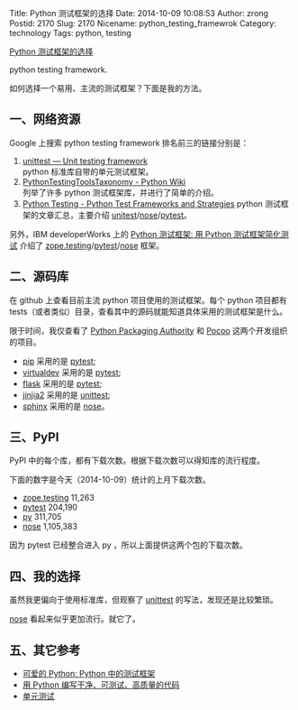 Title: Python 测试框架的选择
Date: 2014-10-09 10:08:53
Author: zrong
Postid: 2170
Slug: 2170
Nicename: python_testing_framewrok
Category: technology
Tags: python, testing

[Python 测试框架的选择](http://zengrong.net/post/2170.htm)

python testing framework.

如何选择一个易用、主流的测试框架？下面是我的方法。<!--more-->

## 一、网络资源

Google 上搜索 python testing framework 排名前三的链接分别是：

1. [unittest — Unit testing framework][1]  
python 标准库自带的单元测试框架。
2. [PythonTestingToolsTaxonomy - Python Wiki][2]  
列举了许多 python 测试框架库，并进行了简单的介绍。
3. [Python Testing - Python Test Frameworks and Strategies][2]
python 测试框架的文章汇总，主要介绍 [unitest][1]/[nose][21]/[pytest][20]。

另外，IBM developerWorks 上的 [Python 测试框架: 用 Python 测试框架简化测试][4] 介绍了 [zope.testing][22]/[pytest][20]/[nose][21] 框架。

## 二、源码库

在 github 上查看目前主流 python 项目使用的测试框架。每个 python 项目都有 tests（或者类似）目录，查看其中的源码就能知道具体采用的测试框架是什么。

限于时间，我仅查看了 [Python Packaging Authority][5] 和 [Pocoo][6] 这两个开发组织的项目。

* [pip][7] 采用的是 [pytest][20];
* [virtualdev][8] 采用的是 [pytest][20];
* [flask][9] 采用的是 [pytest][20];
* [jinjia2][10] 采用的是 [unittest][1];
* [sphinx][11] 采用的是 [nose][21]。

## 三、PyPI

PyPI 中的每个库，都有下载次数。根据下载次数可以得知库的流行程度。

下面的数字是今天（2014-10-09）统计的上月下载次数。

* [zope.testing][22] 11,263
* [pytest][20] 204,190
* [py][23] 311,705
* [nose][21] 1,105,383

因为 pytest 已经整合进入 py ，所以上面提供这两个包的下载次数。

## 四、我的选择

虽然我更偏向于使用标准库，但观察了 [unittest][1] 的写法，发现还是比较繁琐。

[nose][21] 看起来似乎更加流行。就它了。

## 五、其它参考

* [可爱的 Python: Python 中的测试框架][31]
* [用 Python 编写干净、可测试、高质量的代码][32]
* [单元测试][33]

[1]: https://docs.python.org/2/library/unittest.html
[2]: https://wiki.python.org/moin/PythonTestingToolsTaxonomy
[3]: http://pythontesting.net
[4]: http://www.ibm.com/developerworks/cn/aix/library/au-python_test/index.html
[5]: https://packaging.python.org/en/latest/glossary.html#term-python-packaging-authority-pypa
[6]: http://www.pocoo.org/
[7]: https://github.com/pypa/pip
[8]: https://github.com/pypa/virtualenv
[9]: https://github.com/mitsuhiko/flask
[10]: https://github.com/mitsuhiko/jinja2
[11]: https://bitbucket.org/birkenfeld/sphinx
[20]: http://pytest.org
[21]: https://github.com/nose-devs/nose
[22]: https://pypi.python.org/pypi/zope.testing
[23]: https://pypi.python.org/pypi/py
[31]: http://www.ibm.com/developerworks/cn/linux/l-cptest.html
[32]: https://www.ibm.com/developerworks/cn/aix/library/au-cleancode/
[33]: http://hahack.com/wiki/python3-unittest.html
